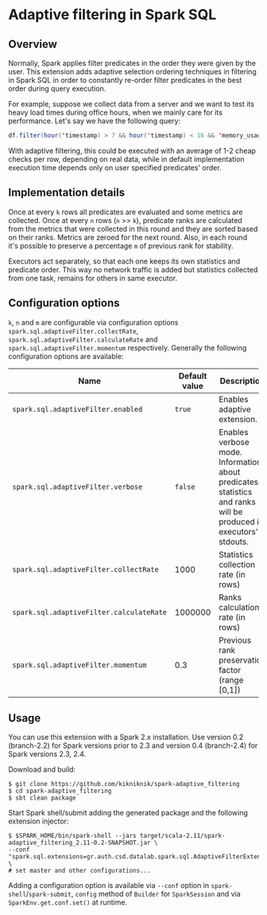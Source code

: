 # Adaptive filtering in Spark SQL

## Overview

Normally, Spark applies filter predicates in the order they were given by the user. This extension adds adaptive selection ordering techniques in filtering in Spark SQL in order to constantly re-order filter predicates in the best order during query execution.


For example, suppose we collect data from a server and we want to test its heavy load times during office hours, when we mainly care for its performance. Let's say we have the following query:

```scala
df.filter(hour('timestamp) > 7 && hour('timestamp) < 16 && 'memory_usage > 60 && 'cpu_usage > 60 && 'network_usage > 30)
```
With adaptive filtering, this could be executed with an average of 1-2 cheap checks per row, depending on real data, while in default implementation execution time depends only on user specified predicates' order.

## Implementation details

Once at every `k` rows all predicates are evaluated and some metrics are collected. Once at every `n` rows (`n` >> `k`), predicate ranks are calculated from the metrics that were collected in this round and they are sorted based on their ranks. Metrics are zeroed for the next round. Also, in each round it's possible to preserve a percentage `m` of previous rank for stability.

Executors act separately, so that each one keeps its own statistics and predicate order. This way no network traffic is added but statistics collected from one task, remains for others in same executor.

## Configuration options

`k`, `n` and `m` are configurable via configuration options `spark.sql.adaptiveFilter.collectRate`, `spark.sql.adaptiveFilter.calculateRate` and `spark.sql.adaptiveFilter.momentum` respectively. Generally the following configuration options are available:

| Name 											| Default value | Description 
|-----------------------------------------------|---------------|-------------
| `spark.sql.adaptiveFilter.enabled`   			| `true`        | Enables adaptive extension.
| `spark.sql.adaptiveFilter.verbose`   			| `false`       | Enables verbose mode. Information about predicates statistics and ranks will be produced in executors' stdouts.
| `spark.sql.adaptiveFilter.collectRate`     	| 1000          | Statistics collection rate (in rows)
| `spark.sql.adaptiveFilter.calculateRate`     	| 1000000       | Ranks calculation rate (in rows)
| `spark.sql.adaptiveFilter.momentum` 			| 0.3           | Previous rank preservation factor (range [0,1])

## Usage

You can use this extension with a Spark 2.x installation. Use version 0.2 (branch-2.2) for Spark versions prior to 2.3 and version 0.4 (branch-2.4) for Spark versions 2.3, 2.4.

Download and build:
```
$ git clone https://github.com/kikniknik/spark-adaptive_filtering
$ cd spark-adaptive_filtering
$ sbt clean package
```

Start Spark shell/submit adding the generated package and the following extension injector:
```
$ $SPARK_HOME/bin/spark-shell --jars target/scala-2.11/spark-adaptive_filtering_2.11-0.2-SNAPSHOT.jar \
--conf "spark.sql.extensions=gr.auth.csd.datalab.spark.sql.AdaptiveFilterExtensionInjector" \
# set master and other configurations...
```

Adding a configuration option is available via `--conf` option in `spark-shell`/`spark-submit`, `config` method of `Builder` for `SparkSession` and via `SparkEnv.get.conf.set()` at runtime.

